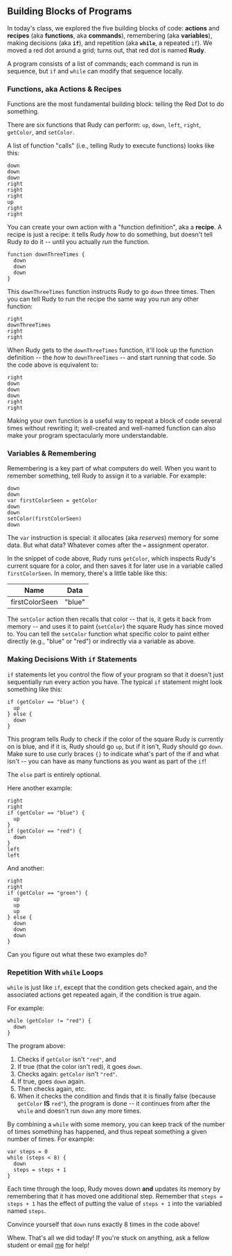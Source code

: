 ## Building Blocks of Programs

In today's class, we explored the five building blocks of code: **actions** and **recipes** (aka **functions**, aka **commands**), remembering (aka **variables**), making decisions (aka **`if`**), and repetition (aka **`while`**, a repeated `if`). We moved a red dot around a grid; turns out, that red dot is named **Rudy**.

A program consists of a list of commands; each command is run in sequence, but `if` and `while` can modify that sequence locally.

### Functions, aka Actions & Recipes

Functions are the most fundamental building block: telling the Red Dot to do something.

There are six functions that Rudy can perform: `up`, `down`, `left`, `right`, `getColor`, and `setColor`.

A list of function "calls" (i.e., telling Rudy to execute functions) looks like this:
```
down
down
down
right
right
right
up
right
right
```

You can create your own action with a "function definition", aka a **recipe**. A recipe is just a recipe: it tells Rudy *how* to do something, but doesn't tell Rudy *to* do it -- until you actually *run* the function.

```
function downThreeTimes {
  down
  down
  down
}
```

This `downThreeTimes` function instructs Rudy to go `down` three times. Then you can tell Rudy to run the recipe the same way you run any other function:

```
right
downThreeTimes
right
right
```

When Rudy gets to the `downThreeTimes` function, it'll look up the function definition -- the *how* to `downThreeTimes` -- and start running that code. So the code above is equivalent to:

```
right
down
down
down
right
right
```

Making your own function is a useful way to repeat a block of code several times without rewriting it; well-created and well-named function can also make your program spectacularly more understandable.


### Variables & Remembering

Remembering is a key part of what computers do well. When you want to remember something, tell Rudy to assign it to a variable. For example:

```
down
down
var firstColorSeen = getColor
down
down
setColor(firstColorSeen)
down
```

The `var` instruction is special: it allocates (aka *reserves*) memory for some data. But what data? Whatever comes after the `=` assignment operator. 

In the snippet of code above, Rudy runs `getColor`, which inspects Rudy's current square for a color, and then saves it for later use in a variable called `firstColorSeen`. In memory, there's a little table like this:


| Name            | Data          |
| --------------- | ------------- |
| firstColorSeen  | "blue"        |


 The `setColor` action then recalls that color -- that is, it gets it back from memory -- and uses it to paint (`setColor`) the square Rudy has since moved to. You can tell the `setColor` function what specific color to paint either directly (e.g., "blue" or "red") or indirectly via a variable as above.

### Making Decisions With `if` Statements

`if` statements let you control the flow of your program so that it doesn't just sequentially run every action you have. The typical `if` statement might look something like this:

```
if (getColor == "blue") {
  up
} else {
  down
}
```

This program tells Rudy to check if the color of the square Rudy is currently on is blue, and if it is, Rudy should go `up`, but if it isn't, Rudy should go `down`. Make sure to use curly braces `{}` to indicate what's part of the if and what isn't -- you can have as many functions as you want as part of the `if`!

The `else` part is entirely optional.

Here another example:

```
right
right
if (getColor == "blue") {
  up
}
if (getColor == "red") {
  down
}
left
left
```

And another:

```
right
right
if (getColor == "green") {
  up
  up
  up
} else {
  down
  down
  down
}
```

Can you figure out what these two examples do?

### Repetition With `while` Loops

`while` is just like `if`, except that the condition gets checked again, and the associated actions get repeated again, if the condition is true again.

For example:

```
while (getColor != "red") {
  down
}
```

The program above:

1. Checks if `getColor` isn't `"red"`, and
2. If true (that the color isn't red), it goes `down`. 
3. Checks again: `getColor` isn't `"red"`. 
4. If true, goes `down` again. 
5. Then checks again, etc. 
6. When it checks the condition and finds that it is finally false (because `getColor` **IS** `red"`), the program is done -- it continues from after the `while` and doesn't run `down` any more times.

By combining a `while` with some memory, you can keep track of the number of times something has happened, and thus repeat something a given number of times. For example:

```
var steps = 0
while (steps < 8) {
  down
  steps = steps + 1
}
```

Each time through the loop, Rudy moves down **and** updates its memory by remembering that it has moved one additional step. Remember that `steps = steps + 1` has the effect of putting the value of `steps + 1` into the variabled named `steps`.

Convince yourself that `down` runs exactly 8 times in the code above!

Whew. That's all we did today! If you're stuck on anything, ask a fellow student or email [me](mailto:jzamfirescupereira@cca.edu) for help!
